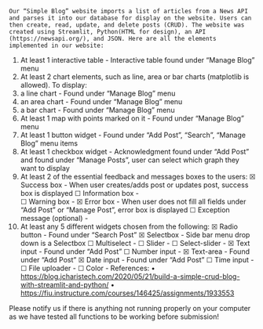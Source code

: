 	Our “Simple Blog” website imports a list of articles from a News API and parses it into our database for display on the website. Users can then create, read, update, and delete posts (CRUD). The website was created using Streamlit, Python(HTML for design), an API (https://newsapi.org/), and JSON. Here are all the elements implemented in our website:
1.	At least 1 interactive table - Interactive table found under “Manage Blog” menu
2.	At least 2 chart elements, such as line, area or bar charts (matplotlib is allowed). To display:
1.	a line chart - Found under “Manage Blog” menu
2.	an area chart - Found under “Manage Blog” menu
3.	a bar chart - Found under “Manage Blog” menu
3.	At least 1 map with points marked on it - Found under “Manage Blog” menu
4.	At least 1 button widget - Found under “Add Post”, “Search”, “Manage Blog” menu items
5.	At least 1 checkbox widget - Acknowledgment found under “Add Post” and found under “Manage Posts”, user can select which graph they want to display
6.	At least 2 of the essential feedback and messages boxes to the users:
☒ Success box - When user creates/adds post or updates post, success box is displayed
☐ Information box -  
☐ Warning box - 
☒ Error box - When user does not fill all fields under “Add Post” or “Manage Post”, error box is displayed
☐ Exception message (optional) - 
7.	At least any 5 different widgets chosen from the following:
☒ Radio button - Found under “Search Post”
☒ Selectbox - Side bar menu drop down is a Selectbox
☐ Multiselect - 
☐ Slider - 
☐ Select-slider - 
☒ Text input - Found under “Add Post”
☐ Number input - 
☒ Text-area - Found under “Add Post”
☒ Date input - Found under “Add Post”
☐ Time input - 
☐ File uploader - 
☐ Color -
References:
•	https://blog.jcharistech.com/2020/05/21/build-a-simple-crud-blog-with-streamlit-and-python/
•	https://fiu.instructure.com/courses/146425/assignments/1933553

Please notify us if there is anything not running properly on your computer as we have tested all functions to be working before submission!

